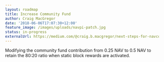 ```yaml
---
layout: roadmap
title: Increase Community Fund
author: Craig MacGregor
date: '2018-06-06T17:07:30+12:00'
feature_image: /images/uploads/navpi-patch.jpg
status: in-progress
externalUrl: https://medium.com/@craig.b.macgregor/next-steps-for-navcoin-core-e7fa9541dca9
---
```


Modifying the community fund contribution from 0.25 NAV to 0.5 NAV to retain the 80:20 ratio when static block rewards are&nbsp;activated.
